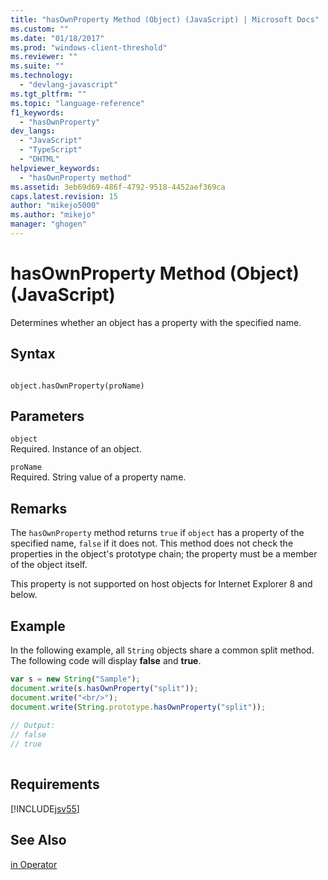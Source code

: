 ```yaml
---
title: "hasOwnProperty Method (Object) (JavaScript) | Microsoft Docs"
ms.custom: ""
ms.date: "01/18/2017"
ms.prod: "windows-client-threshold"
ms.reviewer: ""
ms.suite: ""
ms.technology: 
  - "devlang-javascript"
ms.tgt_pltfrm: ""
ms.topic: "language-reference"
f1_keywords: 
  - "hasOwnProperty"
dev_langs: 
  - "JavaScript"
  - "TypeScript"
  - "DHTML"
helpviewer_keywords: 
  - "hasOwnProperty method"
ms.assetid: 3eb69d69-486f-4792-9518-4452aef369ca
caps.latest.revision: 15
author: "mikejo5000"
ms.author: "mikejo"
manager: "ghogen"
---
```

# hasOwnProperty Method (Object) (JavaScript)
Determines whether an object has a property with the specified name.  
  
## Syntax  
  
```  
  
object.hasOwnProperty(proName)  
```  
  
## Parameters  
 `object`  
 Required. Instance of an object.  
  
 `proName`  
 Required. String value of a property name.  
  
## Remarks  
 The `hasOwnProperty` method returns `true` if `object` has a property of the specified name, `false` if it does not. This method does not check the properties in the object's prototype chain; the property must be a member of the object itself.  
  
 This property is not supported on host objects for Internet Explorer 8 and below.  
  
## Example  
 In the following example, all `String` objects share a common split method. The following code will display **false** and **true**.  
  
```JavaScript  
var s = new String("Sample");  
document.write(s.hasOwnProperty("split"));  
document.write("<br/>");  
document.write(String.prototype.hasOwnProperty("split"));  
  
// Output:  
// false  
// true  
  
```  
  
## Requirements  
 [!INCLUDE[jsv55](../../javascript/reference/includes/jsv55-md.md)]  
  
## See Also  
 [in Operator](../../javascript/reference/in-operator-decrementjavascript.md)